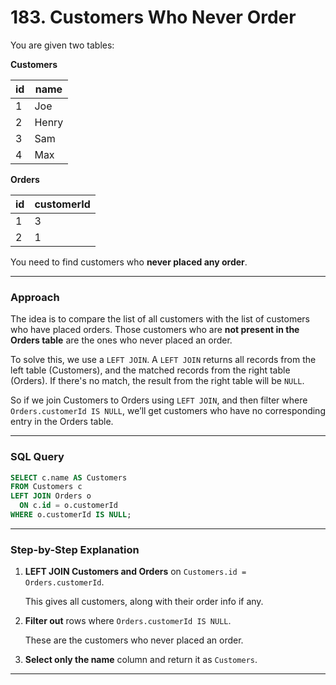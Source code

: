 # **183. Customers Who Never Order**

You are given two tables:

**Customers**

| id | name  |
|----|-------|
| 1  | Joe   |
| 2  | Henry |
| 3  | Sam   |
| 4  | Max   |

**Orders**

| id | customerId |
|----|------------|
| 1  | 3          |
| 2  | 1          |

You need to find customers who **never placed any order**.

---

### **Approach**

The idea is to compare the list of all customers with the list of customers who have placed orders. Those customers who are **not present in the Orders table** are the ones who never placed an order.

To solve this, we use a `LEFT JOIN`. A `LEFT JOIN` returns all records from the left table (Customers), and the matched records from the right table (Orders). If there's no match, the result from the right table will be `NULL`.

So if we join Customers to Orders using `LEFT JOIN`, and then filter where `Orders.customerId IS NULL`, we’ll get customers who have no corresponding entry in the Orders table.

---

### **SQL Query**

```sql
SELECT c.name AS Customers
FROM Customers c
LEFT JOIN Orders o
  ON c.id = o.customerId
WHERE o.customerId IS NULL;
```

---

### **Step-by-Step Explanation**

1. **LEFT JOIN Customers and Orders** on `Customers.id = Orders.customerId`.

   This gives all customers, along with their order info if any.

2. **Filter out** rows where `Orders.customerId IS NULL`.

   These are the customers who never placed an order.

3. **Select only the name** column and return it as `Customers`.

---
